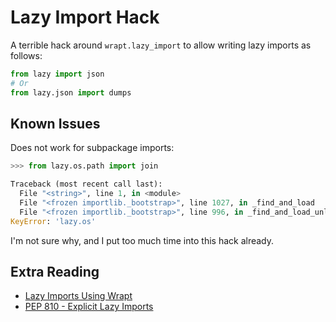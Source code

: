 # Lazy Import Hack

A terrible hack around `wrapt.lazy_import` to allow writing lazy imports as follows:

```python
from lazy import json
# Or
from lazy.json import dumps
```

## Known Issues

Does not work for subpackage imports:

```python
>>> from lazy.os.path import join

Traceback (most recent call last):
  File "<string>", line 1, in <module>
  File "<frozen importlib._bootstrap>", line 1027, in _find_and_load
  File "<frozen importlib._bootstrap>", line 996, in _find_and_load_unlocked
KeyError: 'lazy.os'
```

I'm not sure why, and I put too much time into this hack already.


## Extra Reading

- [Lazy Imports Using Wrapt](https://grahamdumpleton.me/posts/2025/10/lazy-imports-using-wrapt/)
- [PEP 810 - Explicit Lazy Imports](https://peps.python.org/pep-0810/)